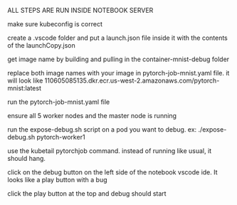 ALL STEPS ARE RUN INSIDE NOTEBOOK SERVER

make sure kubeconfig is correct

create a .vscode folder and put a launch.json file inside it with the contents of the launchCopy.json

get image name by building and pulling in the container-mnist-debug folder

replace both image names with your image in pytorch-job-mnist.yaml file. it will look like
110605085135.dkr.ecr.us-west-2.amazonaws.com/pytorch-mnist:latest

run the pytorch-job-mnist.yaml file

ensure all 5 worker nodes and the master node is running

run the expose-debug.sh script on a pod you want to debug. ex: ./expose-debug.sh pytorch-worker1

use the kubetail pytorchjob command. instead of running like usual, it should hang.

click on the debug button on the left side of the notebook vscode ide. It looks like a play button with a bug

click the play button at the top and debug should start
